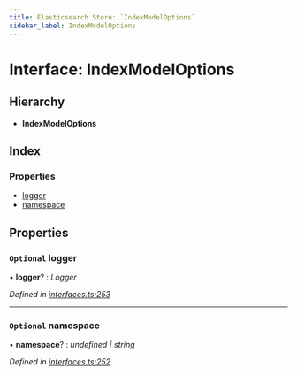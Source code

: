 ```yaml
---
title: Elasticsearch Store: `IndexModelOptions`
sidebar_label: IndexModelOptions
---
```


# Interface: IndexModelOptions

## Hierarchy

* **IndexModelOptions**

## Index

### Properties

* [logger](indexmodeloptions.md#optional-logger)
* [namespace](indexmodeloptions.md#optional-namespace)

## Properties

### `Optional` logger

• **logger**? : *Logger*

*Defined in [interfaces.ts:253](https://github.com/terascope/teraslice/blob/653cf7530/packages/elasticsearch-store/src/interfaces.ts#L253)*

___

### `Optional` namespace

• **namespace**? : *undefined | string*

*Defined in [interfaces.ts:252](https://github.com/terascope/teraslice/blob/653cf7530/packages/elasticsearch-store/src/interfaces.ts#L252)*
